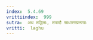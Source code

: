 ```yaml
---
index:  5.4.69
vrittiindex:  999
sutra:  अथ तद्धिताः, तत्रादौ साधारणप्रत्ययाः
vritti:  laghu 
---
```




